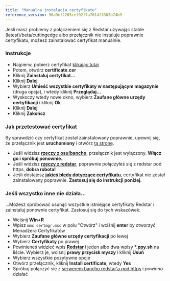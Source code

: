 ```yaml
---
title: "Manualna instalacja certyfikatu"
reference_version: 96a9ef2265cef92f7a7014f3303b74b9
---
```

Jeśli masz problemy z połączeniem się z Redstar używając stable (latest)/beta/cuttingedge albo przełącznik nie instaluje poprawnie certyfikatu, możesz zainstalować certyfikat manualnie.

### Instrukcje
- Najpierw, pobierz certyfikat [klikając tutaj](https://zxq.co/ripple/ripple-server-switcher/-/raw/master/RippleServerSwitcher/Resources/ripple.cer?inline=false)
- Potem, otwórz **certificate.cer**
- Kliknij **Zainstaluj certyfikat...**
- Kliknij **Dalej**
- Wybierz **Umieść wszystkie certyfikaty w następującym magazynie** (druga opcja), i wtedy kliknij **Przeglądaj...**
- Wyskoczy wtedy nowe okno, wybierz **Zaufane główne urzędy certyfikacji** i kliknij **Ok**
- Kliknij **Dalej**
- Kliknij **Zakończ**

### Jak przetestować certyfikat
By sprawdzić czy certyfikat został zainstalowany poprawnie, upewnij się, że przełącznik jest **uruchomiony** i otwórz [tą stronę](https://c.ppy.sh).

- Jeśli widzisz **[rzeczy z osu!bancho](http://y.zxq.co/ubfzty.png)**, przełącznik jest wyłączony. **Włącz go i spróbuj ponownie.**
- Jeśli widzisz **[rzeczy z redstar](http://y.zxq.co/zphobw.png)**, poprawnie połączyłeś się z redstar pod https, **dobra robota!**
- Jeśli dostajesz **[jakieś błędy dotyczące certyfikatu](http://y.zxq.co/reaueu.png)**, certyfikat nie został zainstalowany poprawnie. **Zastosuj się do instrukcji poniżej.**

### Jeśli wszystko inne nie działa...
...Możesz spróbować usunąć wszystkie istniejące certyfikaty Redstar i zainstaluj ponownie certyfikat. Zastosuj się do tych wskazówek:

- Wciśnij **Win+R**
- Wpisz `mmc certmgr.msc` w polu "Otwórz" i wciśnij **enter** by otworzyć Menadżera Certyfikatów
- Wybierz **Zaufane główne urzędy certyfikacji** po lewej
- Wybierz **Certyfikaty** po prawej
- Powinieneś widzieć wpis **[Redstar](http://y.zxq.co/bbyxev.png)** i jeden albo dwa wpisy **\*.ppy.sh** na liście. Wybierz je, wciśnij **prawy przycisk myszy** i kliknij **Usuń**
- Wybierz wszystkie pozytywne opcje
- Otwórz przełącznik, kliknij **Install certificate**, wtedy **Yes**
- Spróbuj połączyć się z [ serwerem bancho redstar'a pod https](https://c.ppy.sh/) i _powinno_ działać